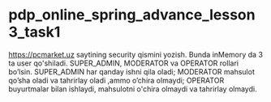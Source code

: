 # pdp_online_spring_advance_lesson3_task1
https://pcmarket.uz saytining security qismini yozish. Bunda inMemory da 3 ta user qo'shiladi.  SUPER_ADMIN, MODERATOR va OPERATOR rollari bo’lsin.  SUPER_ADMIN har qanday ishni qila oladi;  MODERATOR mahsulot qo’sha oladi va tahrirlay oladi ,ammo o’chira olmaydi; OPERATOR buyurtmalar bilan ishlaydi, mahsulotni o'chira olmaydi va tahrirlay olmaydi.
